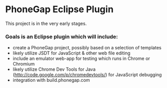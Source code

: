 PhoneGap Eclipse Plugin
=======================

This project is in the very early stages.

### Goals is an Eclipse plugin which will include: ###
- create a PhoneGap project, possibly based on a selection of templates
- likely utilize JSDT for JavaScript & other web file editing
- include an emulator web-app for testing which runs in Chrome or Chromium
- likely utilize Chrome Dev Tools for Java (http://code.google.com/p/chromedevtools/) for JavaScript debugging
- integration with build.phonegap.com